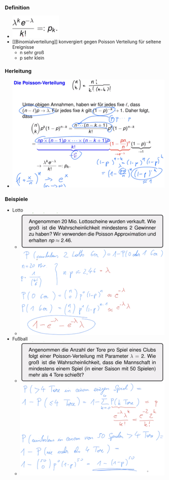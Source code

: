 ### Definition
+ ![](../../../z_images/Pasted%20image%2020221005145259.png)
+ [[Binomialverteilung]] konvergiert gegen Poisson Verteilung für seltene Ereignisse
	+ n sehr groß
	+ p sehr klein

### Herleitung
+ ![](../../../z_images/Pasted%20image%2020221005144729.png)

 
### Beispiele
+ Lotto
	+ ![](../../../z_images/Pasted%20image%2020221005145112.png)
	+ ![](../../../z_images/Pasted%20image%2020221005150222.png)
+ Fußball
	+ ![](../../../z_images/Pasted%20image%2020221005145117.png)
	+ ![](../../../z_images/Pasted%20image%2020221005150743.png)